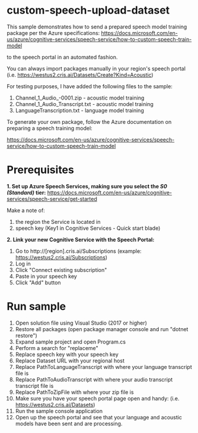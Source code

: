 # custom-speech-upload-dataset

This sample demonstrates how to send a prepared speech model training package per the Azure specifications:
https://docs.microsoft.com/en-us/azure/cognitive-services/speech-service/how-to-custom-speech-train-model

to the speech portal in an automated fashion. 

You can always import packages manually in your region's speech portal (i.e. https://westus2.cris.ai/Datasets/Create?Kind=Acoustic)

For testing purposes, I have added the following files to the sample:

1. Channel_1_Audio_-0001.zip - acoustic model training
2. Channel_1_Audio_Transcript.txt - acoustic model training
3. LanguageTranscription.txt - language model training

To generate your own package, follow the Azure documentation on preparing a speech training model:

https://docs.microsoft.com/en-us/azure/cognitive-services/speech-service/how-to-custom-speech-train-model

# Prerequisites
**1. Set up Azure Speech Services, making sure you select the *S0 (Standard)* tier:**
https://docs.microsoft.com/en-us/azure/cognitive-services/speech-service/get-started

Make a note of:
1. the region the Service is located in
2. speech key (Key1 in Cognitive Services - Quick start blade)

**2. Link your new Cognitive Service with the Speech Portal:**
1. Go to http://[region].cris.ai/Subscriptions (example: https://westus2.cris.ai/Subscriptions)
2. Log in
3. Click "Connect existing subscription"
4. Paste in your speech key
5. Click "Add" button

# Run sample
1. Open solution file using Visual Studio (2017 or higher)
2. Restore all packages (open package manager console and run "dotnet restore")
3. Expand sample project and open Program.cs
4. Perform a search for "replaceme"
5. Replace speech key with your speech key
6. Replace Dataset URL with your regional host 
7. Replace PathToLanguageTranscript with where your language transcript file is
8. Replace PathToAudioTranscript with where your audio transcript transcript file is
9. Replace PathToZipFile with where your zip file is
10. Make sure you have your speech portal page open and handy: (i.e. https://westus2.cris.ai/Datasets)
11. Run the sample console application 
12. Open up the speech portal and see that your language and acoustic models have been sent and are processing.
